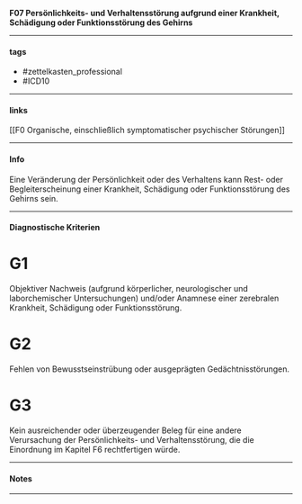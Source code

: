 __F07 Persönlichkeits- und Verhaltensstörung aufgrund einer Krankheit, Schädigung oder Funktionsstörung des Gehirns__

___________________________________________
#### tags

- #zettelkasten_professional
- #ICD10 
___________________________________________
#### links

[[F0 Organische, einschließlich symptomatischer psychischer Störungen]]

___________________________________________
#### Info
Eine Veränderung der Persönlichkeit oder des Verhaltens kann Rest- oder Begleiterscheinung einer Krankheit, Schädigung oder Funktionsstörung des Gehirns sein.
___________________________________________
#### Diagnostische Kriterien

# G1
Objektiver Nachweis (aufgrund körperlicher, neurologischer und laborchemischer Untersuchungen) und/oder Anamnese einer zerebralen Krankheit, Schädigung oder Funktionsstörung.

# G2
Fehlen von Bewusstseinstrübung oder ausgeprägten Gedächtnisstörungen.

# G3
Kein ausreichender oder überzeugender Beleg für eine andere Verursachung der Persönlichkeits- und Verhaltensstörung, die die Einordnung im Kapitel F6 rechtfertigen würde.
___________________________________________
#### Notes

___________________________________________

